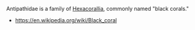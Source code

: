 Antipathidae is a family of [Hexacorallia](Hexacorallia.md), commonly named "black corals."

- https://en.wikipedia.org/wiki/Black_coral